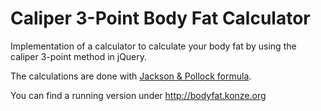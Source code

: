 # Caliper 3-Point Body Fat Calculator
Implementation of a calculator to calculate your body fat by using the caliper 3-point method in jQuery. 

The calculations are done with [Jackson & Pollock formula](https://de.wikipedia.org/wiki/Calipometrie).

You can find a running version under <http://bodyfat.konze.org>
